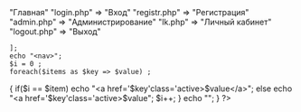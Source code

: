 <!DOCTYPE html>
<html lang="ru">
<head>
    <meta charset="UTF-8">
    <meta http-equiv="X-UA-Compatible" content="IE=edge">
    <meta name="viewport" content="width=device-width, initial-scale=1.0">
    <link rel="stylesheet" href="style.css">
    <title>ГрумРум</title>
</head>
<body>
    <?php
    function nav($item)
    {$items=[
        "index.php" => "Главная"
        "login.php" => "Вход"
        "registr.php" => "Регистрация"
        "admin.php" => "Администрирование"
        "lk.php" => "Личный кабинет"
        "logout.php" => "Выход"

    ];
    echo "<nav>";
    $i = 0 ;
    foreach($items as $key => $value) ; 
{ if($i == $item)
    echo "<a href='$key'class='active>$value</a>";
    else
    echo "<a href='$key'class='active>$value</a>";
    $i++;
}
echo "</nav>";
    }
?>

</body>
</html>
